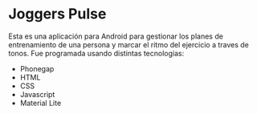 # Joggers Pulse
Esta es una aplicación para Android para gestionar los planes de entrenamiento de una persona y marcar el ritmo del ejercicio a traves de tonos.
Fue programada usando distintas tecnologías:

* Phonegap
* HTML
* CSS
* Javascript
* Material Lite
